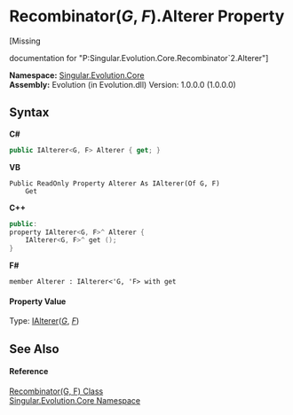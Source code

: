 # Recombinator(*G*, *F*).Alterer Property 
 

\[Missing <summary> documentation for "P:Singular.Evolution.Core.Recombinator`2.Alterer"\]

**Namespace:**&nbsp;<a href="7a43d210-bf66-e44d-0f97-e9e0fe26b1b8">Singular.Evolution.Core</a><br />**Assembly:**&nbsp;Evolution (in Evolution.dll) Version: 1.0.0.0 (1.0.0.0)

## Syntax

**C#**<br />
``` C#
public IAlterer<G, F> Alterer { get; }
```

**VB**<br />
``` VB
Public ReadOnly Property Alterer As IAlterer(Of G, F)
	Get
```

**C++**<br />
``` C++
public:
property IAlterer<G, F>^ Alterer {
	IAlterer<G, F>^ get ();
}
```

**F#**<br />
``` F#
member Alterer : IAlterer<'G, 'F> with get

```


#### Property Value
Type: <a href="ed066449-4bdb-1fa0-cc3f-771efbad23c9">IAlterer</a>(<a href="a541bb07-a9c0-980e-c4b8-3bbc2cd7d3a3">*G*</a>, <a href="a541bb07-a9c0-980e-c4b8-3bbc2cd7d3a3">*F*</a>)

## See Also


#### Reference
<a href="a541bb07-a9c0-980e-c4b8-3bbc2cd7d3a3">Recombinator(G, F) Class</a><br /><a href="7a43d210-bf66-e44d-0f97-e9e0fe26b1b8">Singular.Evolution.Core Namespace</a><br />